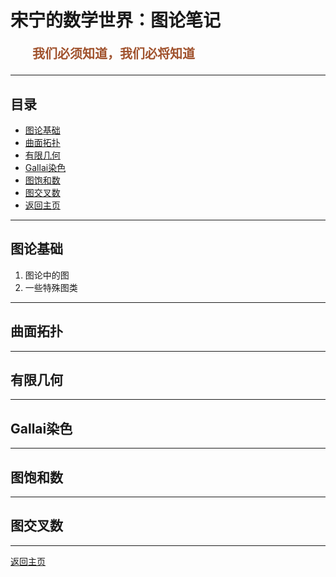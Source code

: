 # 宋宁的数学世界：图论笔记

<p style="color:sienna;font-family:KaiTi;margin-left:35px;font-weight:bold;font-size:20px";>
    我们必须知道，我们必将知道
</p>

---

## 目录

+ <a href="#basic">图论基础</a>
+ <a href="#topu">曲面拓扑</a>
+ <a href="#finite">有限几何</a>
+ <a href="#gallai">Gallai染色</a>
+ <a href="#saturate">图饱和数</a>
+ <a href="#crossing">图交叉数</a>
+ <a href="/index.html"> 返回主页 </a>

---

## <a name="basic"> 图论基础 </a>

1. 图论中的图
2. 一些特殊图类

---

## <a name="topu"> 曲面拓扑 </a>

---

## <a name="finite"> 有限几何 </a>

---

## <a name="basic"> Gallai染色 </a>

---

## <a name="gallai"> 图饱和数 </a>

---

## <a name="crossing"> 图交叉数 </a>

---

<a href="/index.html"> 返回主页 </a>